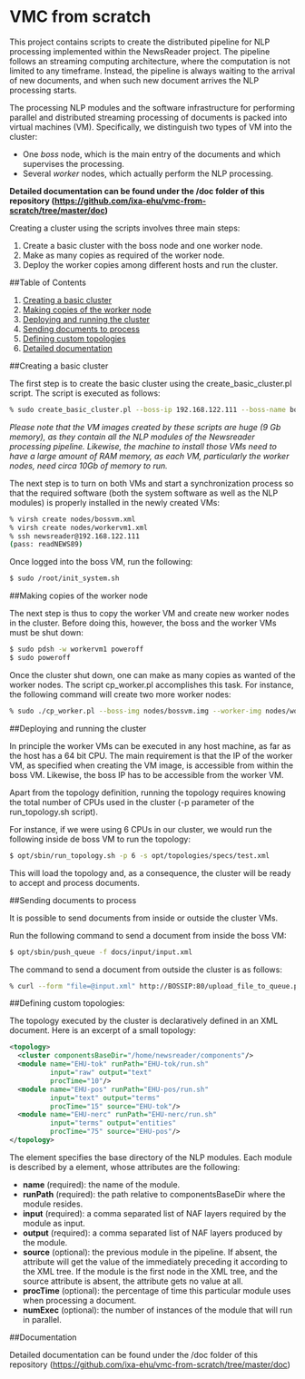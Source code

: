 # VMC from scratch

This project contains scripts to create the distributed pipeline for NLP processing
implemented within the NewsReader project. The pipeline follows an streaming computing architecture,
where the computation is not limited to any timeframe. Instead, the pipeline
is always waiting to the arrival of new documents, and when such new document
arrives the NLP processing starts.

The processing NLP modules and the software infrastructure for performing
parallel and distributed streaming processing of documents is packed into virtual
machines (VM). Specifically, we distinguish two types of VM into the cluster:

* One *boss* node, which is the main entry of the documents and which
supervises the processing.
* Several *worker* nodes, which actually perform the NLP processing.

**Detailed documentation can be found under the /doc folder of this repository
(https://github.com/ixa-ehu/vmc-from-scratch/tree/master/doc)**

Creating a cluster using the scripts involves three main steps:

1. Create a basic cluster with the boss node and one worker node.
2. Make as many copies as required of the worker node.
3. Deploy the worker copies among different hosts and run the cluster.

##Table of Contents

1. [Creating a basic cluster](#creating-a-basic-cluster)
2. [Making copies of the worker node](#making-copies-of-the-worker-node)
3. [Deploying and running the cluster](#deploying-and-running-the-cluster)
4. [Sending documents to process](#sending-documents-to-process)
5. [Defining custom topologies](#defining-custom-topologies)
6. [Detailed documentation](#documentation)


##Creating a basic cluster

The first step is to create the basic cluster using the create_basic_cluster.pl
script. The script is executed as follows:

```bash
% sudo create_basic_cluster.pl --boss-ip 192.168.122.111 --boss-name bossvm --worker-ip 192.168.122.112 --worker-name workervm1
```
*Please note that the VM images created by these scripts are huge (9 Gb
memory), as they contain all the NLP modules of the Newsreader processing
pipeline. Likewise, the machine to install those VMs need to have a large amount
of RAM memory, as each VM, particularly the worker nodes, need circa 10Gb
of memory to run.*

The next step is to turn on both VMs and start a synchronization process
so that the required software (both the system software as well as the NLP
modules) is properly installed in the newly created VMs:

```bash
% virsh create nodes/bossvm.xml
% virsh create nodes/workervm1.xml
% ssh newsreader@192.168.122.111
(pass: readNEWS89)
```

Once logged into the boss VM, run the following:

```bash
$ sudo /root/init_system.sh
```


##Making copies of the worker node

The next step is thus to copy the worker VM and create new worker nodes in
the cluster. Before doing this, however, the boss and the worker VMs must be
shut down:

```bash
$ sudo pdsh -w workervm1 poweroff
$ sudo poweroff
```

Once the cluster shut down, one can make as many copies as wanted of the
worker nodes. The script cp_worker.pl accomplishes this task. For instance,
the following command will create two more worker nodes:

```bash
% sudo ./cp_worker.pl --boss-img nodes/bossvm.img --worker-img nodes/workervm1.img 192.168.122.102,workervm2 192.168.122.103,workervm3
```


##Deploying and running the cluster

In principle the worker VMs can be executed in any host machine, as far as the
host has a 64 bit CPU. The main requirement is that the IP of the worker VM,
as specified when creating the VM image, is accessible from within the boss
VM. Likewise, the boss IP has to be accessible from the worker VM.

Apart from the topology definition, running the topology requires knowing
the total number of CPUs used in the cluster (-p parameter of the run_topology.sh script).

For instance, if we were using 6 CPUs in our cluster, we would run the following inside de
boss VM to run the topology:

```bash
$ opt/sbin/run_topology.sh -p 6 -s opt/topologies/specs/test.xml
```

This will load the topology and, as a consequence, the cluster will be ready
to accept and process documents.


##Sending documents to process

It is possible to send documents from inside or outside the cluster VMs.

Run the following command to send a document from inside the boss VM:

```bash
$ opt/sbin/push_queue -f docs/input/input.xml
```

The command to send a document from outside the cluster is as follows:

```bash
% curl --form "file=@input.xml" http://BOSSIP:80/upload_file_to_queue.php
```


##Defining custom topologies:

The topology executed by the cluster is declaratively defined in an XML document.
Here is an excerpt of a small topology:

```xml
<topology>
  <cluster componentsBaseDir="/home/newsreader/components"/>
  <module name="EHU-tok" runPath="EHU-tok/run.sh"
          input="raw" output="text"
          procTime="10"/>
  <module name="EHU-pos" runPath="EHU-pos/run.sh"
          input="text" output="terms"
          procTime="15" source="EHU-tok"/>
  <module name="EHU-nerc" runPath="EHU-nerc/run.sh"
          input="terms" output="entities"
          procTime="75" source="EHU-pos"/>
</topology>
```

The <cluster> element specifies the base directory of the NLP modules. Each
module is described by a <module> element, whose attributes are the following:

* **name** (required): the name of the module.
* **runPath** (required): the path relative to componentsBaseDir where the module resides.
* **input** (required): a comma separated list of NAF layers required by the module as input.
* **output** (required): a comma separated list of NAF layers produced by the module.
* **source** (optional): the previous module in the pipeline. If absent, the attribute will
get the value of the immediately preceding it according to the XML tree. If the module
is the first node in the XML tree, and the source attribute is absent, the attribute gets
no value at all.
* **procTime** (optional): the percentage of time this particular module uses when processing
a document.
* **numExec** (optional): the number of instances of the module that will run in parallel.


##Documentation

Detailed documentation can be found under the /doc folder of this repository
(https://github.com/ixa-ehu/vmc-from-scratch/tree/master/doc)
